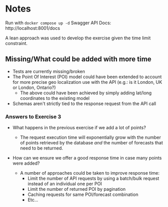# Notes

Run with `docker compose up -d`
Swagger API Docs: http://localhost:8001/docs

A lean approach was used to develop the exercise given the time limit constraint.

## Missing/What could be added with more time
- Tests are currently missing/broken
- The Point Of Interest (POI) model could have been extended to account for more precise geo localization use with the API (e.g.: is it London, UK or London, Ontario?)
  - The above could have been achieved by simply adding lat/long coordinates to the existing model
- Schemas aren't strictly tied to the response request from the API call


### Answers to Exercise 3

- What happens in the previous exercise if we add a lot of points?
  - The request execution time will exponentially grow with the number of points retrieved by the database _and_ the number of forecasts that need to be returned.

- How can we ensure we offer a good response time in case many points were added?
  - A number of approaches could be taken to improve response time:
    - Limit the number of API requests by using a batch/bulk request instead of an individual one per POI
    - Limit the number of returned POI by pagination
    - Caching requests for same POI/forecast combination
    - Etc...
